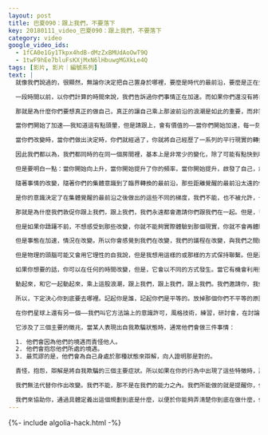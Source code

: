 ```yaml
---
layout: post
title: 巴夏090：跟上我們，不要落下
key: 20180111_video_巴夏090：跟上我們，不要落下
category: video
google_video_ids:
  - 1fCA0e1Gy1Tkpx4hdB-dMzZxBMUdAoOwT9Q
  - 1twF9hEe7bluFsKXjMxN6lHbuwgMGXkLe4Q
tags: [影片, 影片｜編號系列]
text: |
  就像我們說過的，很顯然，無論你決定把自己置身於哪裡，要麼是時代的最前沿，要麼是正在覺醒中，無論你選擇了生活在什麼樣的振動頻率中，都會有與之相稱的結果。我現在要解釋和描述其中一個事實，那就是你們最前沿的臨界意識，和我們及像我們這樣的外星人有關的這場振動的浪潮。

  一段時間以前，以你們計算的時間來說，我們告訴過你們事情正在加速。而如果你們還沒有將自己快速到與你們真正的激情相一致——不是說你們不能晚些時候再做——但是你們晚些時候再做的話會使得那更加的困難，因為那樣你們會感覺到不得不加緊、趕快跟上，而且會有更多的理性頭腦需要處理和整合的細節，以便使你們能夠匹配上現在這個正在加速的最前沿的浪潮的頻率。這是我們對那些話的意思的一個例子。

  那就是為什麼你們要想真正的做自己，真正的讓自己乘上那波前沿的浪潮是如此的重要，而非猶豫不前，但是再次的，這取決於你。這是另一個與我們有關的影響。你們一定要明白，我們同你們的集體意識有過協定，為了讓我們能夠以這種方式與你們互動，為了使我們能夠將這些思想和信息告知給你們，分享給你們，並且和你們討論這些觀念，我們就要遵守我們同意的那種振動。

  當你們開始了加速——我知道這有點頭暈，但是請跟上，會有價值的——當你們開始加速，每一刻你們都在改變，你們都在創造出新的平行現實來對應你們做出的改變。因為每一個改變都是一個總體的改變，我們已經說過這一點。當你們說總體的改變，我們的意思是宇宙的改變。所以每次改變都是一個全新的平行現實。即使是一個平行現實與另一個平行現實只有一個原子的差異，那仍然是完全不同的現實，完全不同。

  當你們改變時，當你們做出決定時，你們就經過了，你就將自己經歷了一系列的平行現實的轉換，如此的自動，如此的平穩，你甚至沒有認識到你正在發生的轉變。但是你看看運動本身，感知任何的運動實際上就是對一些連續的平行現實的感知。這是一個現實，這是另一個現實，這是另一個，這是另一個，這是另一個，這是另一個，在那些位置之間是無數個其他的平行現實，我們都同意一起去經歷它們。

  因此我們都以為，我們都同時的在同一個房間裡，基本上是非常少的變化，除了可能有點快到吃午飯的時間了（哈哈哈）。但是你們看到你們中許多人在「這個房間」裡，實際上是存在著許多完全不同的房間。你們每個人實際上在你的宇宙中製造出了和所有人在一起的一個房間，就如同其他人也同意在他們的宇宙中製造出了和所有人在一起的一個房間，而那兩個觀察的視點之間實際上不只是些許的不同，它們根本不是同一個房間的不同的觀察點，它們是對完全不同的平行現實的房間觀察。你們經歷了共同的體驗的唯一原因是，你們都一致同意以任意方式去經歷它。

  但是要明白一點：當你開始向上升，當你開始提升了你的頻率，當你開始提升，啟發了自己，創造出了與你的改變更加一致的平行現實，然後，就如我們說過的，某些事物就再也不會被你們體驗和感知到了，僅僅是因為它們已經不再屬於你轉變之後的新現實裡的振動了。這一點，我們相信，我們認為，我們猜測，我們假設，你們都基本上弄懂了。但是你可能沒有認識到的是，我們已經同你們的更高意識達成一致，使得我們能夠在某個水平上，某個方式上同你們進行互動。當你將自己轉換進了另一個層面上，你會在那個層面上感知到我們的那個面向，並且可以互動；但是如果你沒轉變進入那個層面，你就不會感知到我們在那個層面上同意的與你們的互動。

  隨著事情的改變，隨著你們的集體意識到了臨界轉換的最前沿，那些距離覺醒的最前沿太遠的位置已經不再是我們有能力再進行互動的頻率了。所有，對於處於那種振動中的任何一個人，我們和所有這些信息都將開始像拔去電源插頭一樣從你們的現實中消失，因為我們「上移了一行」。那就是為什麼我們敦促你們跟緊我們。因為，如果你體驗到的是被留下的感覺，不是因為我們把你落下了，而是因為你選擇被留下。因為我們不能控制這個，你能！

  是你的意識決定了在集體覺醒的最前沿之後做出的這些不同的梯度，我們不能，也不被允許，也無法掌控那些距離底線太遠的互動。我們在那裡就沒法再說什麼了。當你們的集體意識決定，在距離覺醒太遠的某處已經不再有益於我們之間互動的振動頻率時，那就是你們的集體意識決定那樣的現實體驗發生。我們不能控制那個，我們也不控制那個，我們沒有留下任何人。如果你再也經歷不到我們或者這些狀態下的信息，是你選擇被留下了。

  那就是為什麼我們敦促你跟上我們，跟上我們，我們永遠都會邀請你們跟我們在一起。但是，「跟上我們」意味著你一定要改變，因為我們前進的地方是過去的你所不能存在去其中的。所以我們不斷的邀請你跟上我們，如果你不跟上我們，不是因為我們把你留下了，是因為你自己的選擇。我們不希望你那樣選擇，那就是為什麼我們不斷地邀請你做出改變，並且不斷地，不斷地反映給你那種改變的本質，當你注意到了，並且匹配上了我們的頻率，你就能夠以那種方式做出改變，並且在那個層面上，我們是平等的，並且越來越，越來越，越來越，前進到實現，顯化出接觸。在那裡，我們可以以相似的振動水平，來繼續我們之間的互動。

  但是如果你躊躇不前，不想感受到那些改變，你就不能夠實際體驗到那個現實，你就不會再體驗到我們或者任何像我們這樣的事物，因為我們就是不會出現在你所選擇停留的那個梯度上了（註：英文中 germane 和 remain 押韻）。唔，那還挺押韻。這就是我們與你們的集體意識所達成的一致同意的本質，所以決定權不在我們手中，那就是為什麼我們一直都在說，這完全由你決定，完全由你決定。

  但是事態在加速，情況在改變。所以你會感覺到我們在改變，我們的議程在改變，與我們之間的可連接度在改變。跟上我們，跟上我們，學習新的方式來切身的體驗我們是什麼，你們是什麼，宇宙是什麼。然後你會知道，你永遠不會斷線，你永遠不會留在後面，你永遠不會失去聯繫，只要你不想的話。

  但是物理的頭腦可能又會用它理性的自我說，但是我想用這樣的或那樣的方式保持聯繫。但是那可能並不有益於進化的最前沿。因此，在它的固執的堅持主導之下，將會呆在它選擇停留的那個梯度位置上，接收到那個振動的事物，不多也不少。

  如果你想要的話，你可以在任何的時間改變，但是，它會以不同的方式發生。當它有機會利用到事物，只要它們存在於那個梯度裡時，那過去可行，但未來不一定還可行。

  動起來，和它一起動起來，乘上這股浪潮，跟上我們，跟上我們，跟上我們。我們邀請你，我們邀請你，你的高我邀請你成為一個完整的人。整個秘密中的秘密無外乎是真正的做你自己，完完全全的自己，按照真實的自己那樣去行動，去表現。並知曉。並知曉，那麼做一直是對你最有益的，一直如此。因為那是成為「完整」的意義所在。唯一使它成為不是最有益於你的方式，是因為物理頭腦可能會假設表現出那是真實的，當然，如果物理頭腦相信那是真實的，那麼對於物理的個人而言那就是真實的。就會有那種相應的體驗，但是不必非要如此，不必非要如此。決定權在你的手中，不在我們這裡，我們不能掌控你們的集體意識，你掌握著！

  所以，下定決心你到底要去哪裡。記起你是誰，記起你們是平等的。放掉那個你們不平等的原因。

  在你們星球上還有另一個——我們叫它方法論上的意識許可，風格技術，練習，研討會，在討論關於金錢的問題，作為一種象徵，一種想法來談論一下所有的事情，它談到有關症候學——我們或許可以稱之為跡象，象徵代表了某種存在的狀態——它討論的是，當你處在了某種自我欺騙的狀態時，怎樣去識別出來。

  它涉及了三個主要的徵兆，當某人表現出自我欺騙狀態時，通常他們會做三件事情：

  1. 他們會因為他們的境遇而責怪他人。
  2. 他們會抱怨他們所處的境遇。
  3. 最荒謬的是，他們會為自己身處於那種狀態來辯解，向人證明那是對的。

  責怪，抱怨，辯解是將自我欺騙的三個主要症狀。所以如果在你的行為中出現了這些特徵時，那麼你就該無可置疑地的知道，你選擇了一種自我欺騙狀態。而那可不利於乘上這個意識前沿進化的浪潮。那只會使你在一個漩渦點上找到某處（停留）而讓自己落後在這個覺醒之外，那裡已經在底線之外，你只會待在原地如你所願的自己打轉了。直到你厭倦了那些，並且做出決定，開始跟上這股潮流，由你決定。

  我們無法代替你作出改變。我們不能，那不是在我們的能力之內。我們所能做的就是提醒你，你到底是誰，並通過無條件的愛來允許你們選擇，到底要成為誰。但是每個選擇永遠都會有相應的結果。這不是批判，也不是懲罰，這只是物理學。我們所有的建議就是，放鬆你們的物理頭腦，跟上這個規劃。由你決定，這是你的規劃。

  我們來協助你，通過具體定義出這個規劃到底是什麼，以便於你能夠弄清楚你到底在做什麼，你到底更喜歡做什麼，通過弄清楚這些，你可以做好選擇。
---
```


{%- include algolia-hack.html -%}
